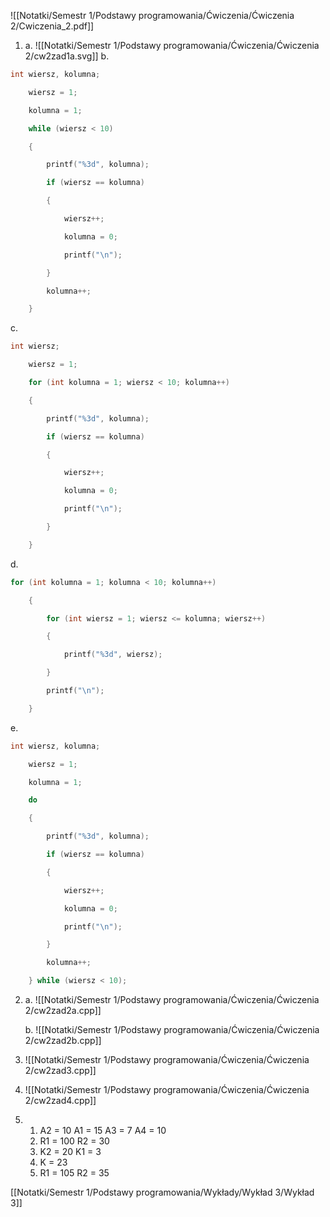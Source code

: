 ![[Notatki/Semestr 1/Podstawy programowania/Ćwiczenia/Ćwiczenia 2/Cwiczenia_2.pdf]]


1. 
   a.
    ![[Notatki/Semestr 1/Podstawy programowania/Ćwiczenia/Ćwiczenia 2/cw2zad1a.svg]]
b. 
```cpp
int wiersz, kolumna;

    wiersz = 1;

    kolumna = 1;

    while (wiersz < 10)

    {

        printf("%3d", kolumna);

        if (wiersz == kolumna)

        {

            wiersz++;

            kolumna = 0;

            printf("\n");

        }

        kolumna++;

    }
```
c. 
```cpp
int wiersz;

    wiersz = 1;

    for (int kolumna = 1; wiersz < 10; kolumna++)

    {

        printf("%3d", kolumna);

        if (wiersz == kolumna)

        {

            wiersz++;

            kolumna = 0;

            printf("\n");

        }

    }
```
d. 
```cpp
for (int kolumna = 1; kolumna < 10; kolumna++)

    {

        for (int wiersz = 1; wiersz <= kolumna; wiersz++)

        {

            printf("%3d", wiersz);

        }

        printf("\n");

    }
```
e. 
```cpp
int wiersz, kolumna;

    wiersz = 1;

    kolumna = 1;

    do

    {

        printf("%3d", kolumna);

        if (wiersz == kolumna)

        {

            wiersz++;

            kolumna = 0;

            printf("\n");

        }

        kolumna++;

    } while (wiersz < 10);
```


2. a. 
   ![[Notatki/Semestr 1/Podstawy programowania/Ćwiczenia/Ćwiczenia 2/cw2zad2a.cpp]]

	b.
	![[Notatki/Semestr 1/Podstawy programowania/Ćwiczenia/Ćwiczenia 2/cw2zad2b.cpp]]

3. 
   ![[Notatki/Semestr 1/Podstawy programowania/Ćwiczenia/Ćwiczenia 2/cw2zad3.cpp]]


4. 
   ![[Notatki/Semestr 1/Podstawy programowania/Ćwiczenia/Ćwiczenia 2/cw2zad4.cpp]]


1. 
	1. A2 = 10 
	   A1 = 15 
	   A3 = 7 
	   A4 = 10
	2. R1 = 100
	   R2 = 30
	3. K2 = 20
	   K1 = 3
	4. K = 23
	5. R1 = 105
	   R2 = 35


[[Notatki/Semestr 1/Podstawy programowania/Wykłady/Wykład 3/Wykład 3]]